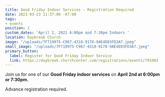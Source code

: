 ```yaml
---
title: Good Friday Indoor Services - Registration Required
date: 2021-03-23 11:37:00 -07:00
tags:
- events
position: 1
custom_dates: 'April 2, 2021 6:00pm and 7:30pm Indoors '
location: Daybreak Church
image: "/uploads/7F719975-C967-4318-9178-9AE4E03FD3A7.jpeg"
small_image: "/uploads/7F719975-C967-4318-9178-9AE4E03FD3A7.jpeg"
primary_button:
  label: Register for Good Friday Indoor Service
  link: https://daybreak.churchcenter.com/registrations/events/791003
---
```


Join us for one of our **Good Friday indoor services** on **April 2nd at 6:00pm or 7:30pm.**

Advance registration required.